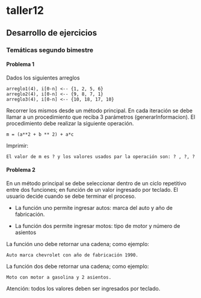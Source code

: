 # taller12
## Desarrollo de ejercicios
### Temáticas segundo bimestre

#### Problema 1
Dados los siguientes arreglos
```
arreglo1(4), i[0-n] <-- {1, 2, 5, 6}
arreglo2(4), i[0-n] <-- {9, 8, 7, 1}
arreglo3(4), i[0-n] <-- {10, 18, 17, 10}
```
Recorrer los mismos desde un método principal. En cada iteración se debe llamar 
a un procedimiento que reciba 3 parámetros (generarInformacion). El procedimiento debe realizar la siguiente operación.
```
m = (a**2 + b ** 2) + a*c
```
Imprimir:
```
El valor de m es ? y los valores usados par la operación son: ? , ?, ?
```

#### Problema 2

En un método principal se debe seleccionar dentro de un ciclo repetitivo entre dos funciones; en función de un valor ingresado por teclado. El usuario decide cuando se debe terminar el proceso.

- La función uno permite ingresar autos: marca del auto y año de fabricación.

- La función dos permite ingresar motos: tipo de motor y número de asientos



La función uno debe retornar una cadena; como ejemplo: 
```
Auto marca chevrolet con año de fabricación 1990.
```
La función dos debe retornar una cadena; como ejemplo: 
```
Moto con motor a gasolina y 2 asientos.
```
Atención: todos los valores deben ser ingresados por teclado.